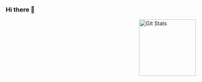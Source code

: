 ### Hi there 👋

<a href="https://github.com/parannoide">
<img alt="Git Stats" src="https://github-readme-stats.vercel.app/api?username=parannoide&count_private=true&show_icons=true" align="right" height="150" />
</a>
